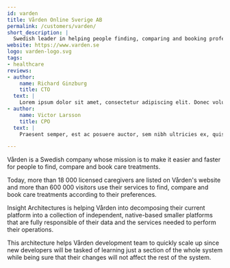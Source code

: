 ```yaml
---
id: varden
title: Vården Online Sverige AB
permalink: /customers/varden/
short_description: |
  Swedish leader in helping people finding, comparing and booking professional care treatments.
website: https://www.varden.se
logo: varden-logo.svg
tags:
- healthcare
reviews:
- author:
    name: Richard Ginzburg
    title: CTO
  text: |
    Lorem ipsum dolor sit amet, consectetur adipiscing elit. Donec volutpat maximus diam, in suscipit felis hendrerit at. Pellentesque rhoncus tincidunt augue, nec pretium elit. Nulla facilisi. Proin eget aliquet diam. Nullam fermentum nunc lectus, eget convallis diam fringilla at. Etiam eget elit ante. Phasellus magna purus, cursus a ligula in, tempus congue tortor. Duis aliquet tincidunt libero vitae maximus. Donec auctor metus vitae varius egestas. Nulla eget turpis ex. Vestibulum feugiat cursus nisi eu ornare. Pellentesque sed lorem ut sapien fermentum efficitur. Phasellus laoreet ultricies ante at posuere. Sed rhoncus imperdiet luctus.
- author:
    name: Victor Larsson
    title: CPO
  text: |
    Praesent semper, est ac posuere auctor, sem nibh ultricies ex, quis rhoncus nulla sem cursus eros. Suspendisse potenti. In hac habitasse platea dictumst. Proin eget cursus dui, eget pharetra dolor. Mauris consequat metus rutrum felis auctor, sit amet tempor elit auctor. Phasellus non erat commodo, congue libero ut, pulvinar tortor. Sed sollicitudin odio risus, vel sollicitudin augue posuere id. Nam at tempus turpis, et ornare nulla. Donec a faucibus metus. Integer eget maximus lacus. Etiam dolor enim, convallis nec imperdiet in, consectetur ac lectus.

---
```



<p>Vården is a Swedish company whose mission is to make it easier and faster for people to find, compare and book care treatments.</p>
<p>Today, more than 18 000 licensed caregivers are listed on Vården's website and more than 600 000 visitors use their services to find, compare and book care treatments according to their preferences.</p>
<p>Insight Architectures is helping Vården into decomposing their current platform into a collection of independent, native-based smaller platforms that are fully responsible of their data and the services needed to perform their operations.</p>
<p>This architecture helps Vården development team to quickly scale up since new developers will be tasked of learning just a section of the whole system while being sure that their changes will not affect the rest of the system.</p>
